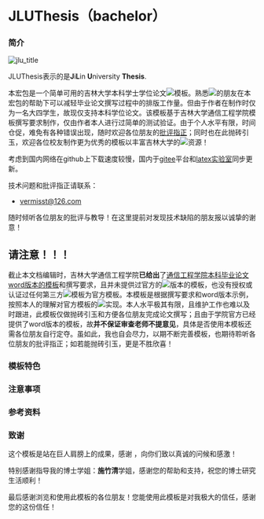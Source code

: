 # JLUThesis（bachelor）

### 简介

![jlu_title](\jlu_logo\jlu_title.jpg)

JLUThesis表示的是**J**i**L**in **U**niversity **Thesis**.

本宏包是一个简单可用的吉林大学本科学士学位论文![](http://latex.codecogs.com/png.latex?\\LaTeX)模板。熟悉![](http://latex.codecogs.com/png.latex?\\LaTeX)的朋友在本宏包的帮助下可以减轻毕业论文撰写过程中的排版工作量。但由于作者在制作时仅为一名大四学生，故现仅支持本科学位论文。该模板基于吉林大学通信工程学院模板撰写要求制作，仅由作者本人进行过简单的测试验证。由于个人水平有限，时间仓促，难免有各种错误出现，随时欢迎各位朋友的[批评指正](vermisst@126.com)；同时也在此抛砖引玉，欢迎各位校友制作更为优秀的模板以丰富吉林大学的![](http://latex.codecogs.com/png.latex?\\LaTeX)资源！

考虑到国内网络在github上下载速度较慢，国内于[gitee](https://gitee.com/)平台和[latex实验室](https://www.latexstudio.net)同步更新。

技术问题和批评指正请联系：

* vermisst@126.com

随时倾听各位朋友的批评与教导！在这里提前对发现技术缺陷的朋友报以诚挚的谢意！

## 请注意！！！

截止本文档编辑时，吉林大学通信工程学院**已给出**了<u>通信工程学院本科毕业论文word版本的模板</u>和撰写要求，且并未提供过官方的![](http://latex.codecogs.com/png.latex?\\LaTeX)版本的模板，也没有授权或认证过任何第三方![](http://latex.codecogs.com/png.latex?\\LaTeX)模板为官方模板。本模板是根据撰写要求和word版本示例，按照本人的理解对官方模板的![](http://latex.codecogs.com/png.latex?\\LaTeX)实现。本人水平极其有限，且维护工作也难以及时跟进，此模板仅做抛砖引玉和方便各位朋友完成论文撰写；且由于学院官方已经提供了word版本的模板，故**并不保证审查老师不提意见**，具体是否使用本模板还需各位朋友自行定夺。虽如此，我也自会尽力，以期不断完善模板，也期待聆听各位朋友的批评指正；如若能抛砖引玉，更是不胜欣喜！

### 模板特色



### 注意事项



### 参考资料



### 致谢

这个模板是站在巨人肩膀上的成果，感谢	，向你们致以真诚的问候和感激！

特别感谢指导我的博士学姐：**施竹清**学姐，感谢您的帮助和支持，祝您的博士研究生活顺利！

最后感谢浏览和使用此模板的各位朋友！您能使用此模板是对我极大的信任，感谢您的这份信任！

